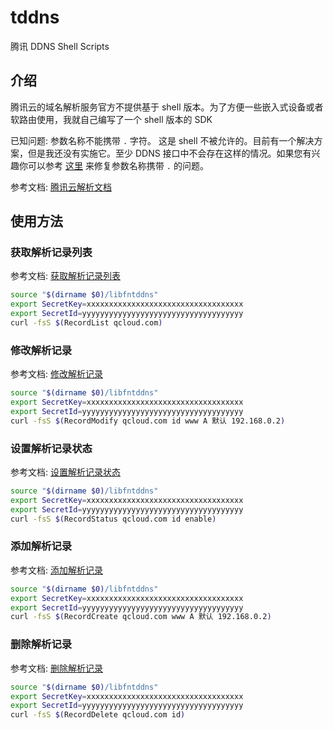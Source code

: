 # tddns
腾讯 DDNS Shell Scripts

## 介绍

腾讯云的域名解析服务官方不提供基于 shell 版本。为了方便一些嵌入式设备或者软路由使用，我就自己编写了一个 shell 版本的 SDK

已知问题: 参数名称不能携带 `.` 字符。 这是 shell 不被允许的。目前有一个解决方案，但是我还没有实施它。至少 DDNS 接口中不会存在这样的情况。如果您有兴趣你可以参考 [这里](https://stackoverflow.com/questions/9761973/using-variable-as-a-key-in-an-bash-associative-array) 来修复参数名称携带 `.` 的问题。

参考文档: [腾讯云解析文档](https://cloud.tencent.com/document/product/302)

## 使用方法

### 获取解析记录列表

参考文档: [获取解析记录列表](https://cloud.tencent.com/document/product/302/8517)

```sh
source "$(dirname $0)/libfntddns"
export SecretKey=xxxxxxxxxxxxxxxxxxxxxxxxxxxxxxxxxxx
export SecretId=yyyyyyyyyyyyyyyyyyyyyyyyyyyyyyyyyyyy
curl -fsS $(RecordList qcloud.com)
```

### 修改解析记录

参考文档: [修改解析记录](https://cloud.tencent.com/document/product/302/8511)

```sh
source "$(dirname $0)/libfntddns"
export SecretKey=xxxxxxxxxxxxxxxxxxxxxxxxxxxxxxxxxxx
export SecretId=yyyyyyyyyyyyyyyyyyyyyyyyyyyyyyyyyyyy
curl -fsS $(RecordModify qcloud.com id www A 默认 192.168.0.2)
```

### 设置解析记录状态

参考文档: [设置解析记录状态](https://cloud.tencent.com/document/product/302/8519)

```sh
source "$(dirname $0)/libfntddns"
export SecretKey=xxxxxxxxxxxxxxxxxxxxxxxxxxxxxxxxxxx
export SecretId=yyyyyyyyyyyyyyyyyyyyyyyyyyyyyyyyyyyy
curl -fsS $(RecordStatus qcloud.com id enable)
```

### 添加解析记录

参考文档: [添加解析记录](https://cloud.tencent.com/document/product/302/8516)

```sh
source "$(dirname $0)/libfntddns"
export SecretKey=xxxxxxxxxxxxxxxxxxxxxxxxxxxxxxxxxxx
export SecretId=yyyyyyyyyyyyyyyyyyyyyyyyyyyyyyyyyyyy
curl -fsS $(RecordCreate qcloud.com www A 默认 192.168.0.2)
```

### 删除解析记录

参考文档: [删除解析记录](https://cloud.tencent.com/document/product/302/8514)

```sh
source "$(dirname $0)/libfntddns"
export SecretKey=xxxxxxxxxxxxxxxxxxxxxxxxxxxxxxxxxxx
export SecretId=yyyyyyyyyyyyyyyyyyyyyyyyyyyyyyyyyyyy
curl -fsS $(RecordDelete qcloud.com id)
```

